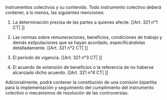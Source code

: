 Instrumentos colectivos y su contenido. Todo instrumento colectivo deberá contener, a lo menos, las siguientes menciones:

1. La determinación precisa de las partes a quienes afecte. [[Art. 321 n°1 CT| ]]

2. Las normas sobre remuneraciones, beneficios, condiciones de trabajo y demás estipulaciones que se hayan acordado, especificándolas detalladamente. [[Art. 321 n°2 CT| ]]

3. El período de vigencia. [[Art. 321 n°3 CT| ]]

4. El acuerdo de extensión de beneficios o la referencia de no haberse alcanzado dicho acuerdo. [[Art. 321 n°4 CT| ]]

Adicionalmente, podrá contener la constitución de una comisión bipartita para la implementación y seguimiento del cumplimiento del instrumento colectivo o mecanismos de resolución de las controversias.